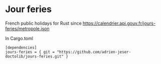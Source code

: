 # Jour feries

French public holidays for Rust since https://calendrier.api.gouv.fr/jours-feries/metropole.json

In Cargo.toml

```
[dependencies]
jours-feries = { git = "https://github.com/adrien-jeser-doctolib/jours-feries.git" }
```
